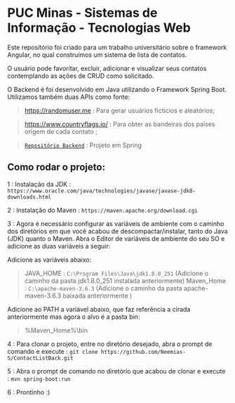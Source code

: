 # PUC Minas - Sistemas de Informação - Tecnologias Web 

<p> Este repositório foi criado para um trabalho universitário sobre o framework Angular, no qual construímos um sistema de lista de contatos.

<p> O usuário pode favoritar, excluir, adicionar e visualizar seus contatos contemplando as ações de CRUD como solicitado.
  
  O Backend é foi desenvolvido em Java utilizando o Framework Spring Boot. Utilizamos também duas APIs como fonte:
  
  > https://randomuser.me : Para gerar usuários fictícios e aleatórios;
  
  > https://www.countryflags.io/ : Para obter as bandeiras dos países origem de cada contato ;

 > <a href="https://github.com/Neemias-S/ContactList" target="_blank">`Repositório Backend`</a> : Projeto em Spring

## Como rodar o projeto:

 1 : Instalação da JDK : `https://www.oracle.com/java/technologies/javase/javase-jdk8-downloads.html`

 2 : Instalação do Maven : `https://maven.apache.org/download.cgi`
  
 3 : Agora é necessário configurar as variáveis de ambiente com o caminho dos diretórios em que você acabou de descompactar/instalar, tanto do Java (JDK) quanto o Maven. Abra o Editor de variáveis de ambiente do seu SO e adicione as duas variáveis a seguir:
 
 Adicione as variáveis abaixo: 
  > JAVA_HOME : `C:\Program Files\Java\jdk1.8.0_251` (Adicione o caminho da pasta jdk1.8.0_251 instalada anteriormente)
  > Maven_Home : `C:\apache-maven-3.6.3` (Adicione o caminho da pasta apache-maven-3.6.3 baixada anteriormente )
  
 Adicione ao PATH a variável abaixo, que faz referência a cirada anteriormente mas agora o alvo é a pasta bin:
  >  %Maven_Home%\bin

 4 : Para clonar o projeto, entre no diretório desejado, abra o prompt de comando e execute : `git clone https://github.com/Neemias-S/ContactListBack.git`

 5 : Abra o prompt de comando no diretório que acabou de clonar e execute : `mvn spring-boot:run`

 6 : Prontinho :)
